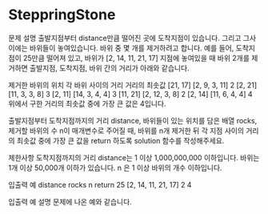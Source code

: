 # SteppringStone

문제 설명
출발지점부터 distance만큼 떨어진 곳에 도착지점이 있습니다. 그리고 그사이에는 바위들이 놓여있습니다. 바위 중 몇 개를 제거하려고 합니다.
예를 들어, 도착지점이 25만큼 떨어져 있고, 
바위가 [2, 14, 11, 21, 17] 지점에 놓여있을 때 바위 2개를 제거하면 출발지점, 도착지점, 바위 간의 거리가 아래와 같습니다.

제거한 바위의 위치       각 바위 사이의 거리     거리의 최솟값
[21, 17]            [2, 9, 3, 11]       2
[2, 21]             [11, 3, 3, 8]       3
[2, 11]             [14, 3, 4, 4]       3
[11, 21]            [2, 12, 3, 8]       2
[2, 14]             [11, 6, 4, 4]       4
위에서 구한 거리의 최솟값 중에 가장 큰 값은 4입니다.

출발지점부터 도착지점까지의 거리 distance, 바위들이 있는 위치를 담은 배열 rocks, 제거할 바위의 수 n이 매개변수로 주어질 때,
바위를 n개 제거한 뒤 각 지점 사이의 거리의 최솟값 중에 가장 큰 값을 return 하도록 solution 함수를 작성해주세요.

제한사항
도착지점까지의 거리 distance는 1 이상 1,000,000,000 이하입니다.
바위는 1개 이상 50,000개 이하가 있습니다.
n 은 1 이상 바위의 개수 이하입니다.

입출력 예
distance    rocks                   n   return
25          [2, 14, 11, 21, 17]     2   4

입출력 예 설명
문제에 나온 예와 같습니다.